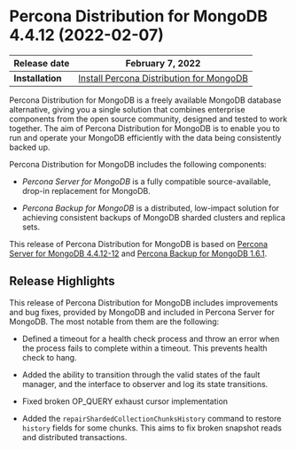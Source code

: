 # Percona Distribution for MongoDB 4.4.12 (2022-02-07)

| **Release date** |  February 7, 2022  |
| ---------------- | ------------------ |
| **Installation** | [Install Percona Distribution for MongoDB](installation.md)|

    

Percona Distribution for MongoDB is a freely available MongoDB database alternative, giving you a single solution that combines enterprise components from the open source community, designed and tested to work together. The aim of Percona Distribution for MongoDB is to enable you to run and operate your
MongoDB efficiently with the data being consistently backed up.

Percona Distribution for MongoDB includes the following components:

* *Percona Server for MongoDB* is a fully compatible source-available, drop-in replacement
for MongoDB.

* *Percona Backup for MongoDB* is a distributed, low-impact solution for achieving
consistent backups of MongoDB sharded clusters and replica sets.

This release of Percona Distribution for MongoDB is based on [Percona Server for MongoDB 4.4.12-12](https://docs.percona.com/percona-server-for-mongodb/4.4/release_notes/4.4.12-12.html) and [Percona Backup for MongoDB 1.6.1](https://docs.percona.com/percona-backup-mongodb/release-notes/1.6.1.html).

## Release Highlights

This release of Percona Distribution for MongoDB includes improvements and bug fixes, provided by MongoDB and included in Percona Server for MongoDB. The most notable from  them are the following:

* Defined a timeout for a health check process and throw an error when the process fails to complete within a timeout. This prevents health check to hang.

* Added the ability to transition through the valid states of the fault manager, and the interface to observer and log its state transitions.

* Fixed broken OP_QUERY exhaust cursor implementation

* Added the `repairShardedCollectionChunksHistory` command to restore `history` fields for some chunks. This aims to fix broken snapshot reads and distributed transactions.
